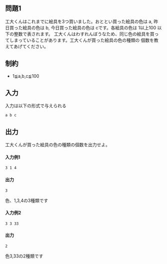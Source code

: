 ## 問題1
工大くんはこれまでに絵具を3つ買いました。おととい買った絵具の色は a, 昨日買った絵具の色は b, 今日買った絵具の色は cです。各絵具の色は
1以上100
以下の整数で表されます。 工大くんはわすれんぼうなため、同じ色の絵具を買ってしまっていることがあります。工大くんが買った絵具の色の種類の
個数を教えてあげてください。

## 制約
- 1≦a,b,c≦100

## 入力
入力は以下の形式で与えられる

`a b c`

## 出力
工大くんが買った絵具の色の種類の個数を出力せよ。

#### 入力例1
`3 1 4`

#### 出力
`3`

色、1,3,4の3種類です

#### 入力例2
`3 3 33`

#### 出力
`2`

色3,33の2種類です
